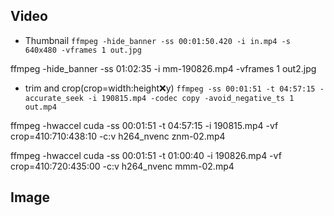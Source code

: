 ## Video
- Thumbnail
`ffmpeg -hide_banner -ss 00:01:50.420 -i in.mp4 -s 640x480 -vframes 1 out.jpg`

ffmpeg -hide_banner -ss 01:02:35 -i mm-190826.mp4 -vframes 1 out2.jpg


- trim and crop(crop=width:height:x:y)
`ffmpeg -ss 00:01:51 -t 04:57:15 -accurate_seek -i 190815.mp4 -codec copy -avoid_negative_ts 1 out.mp4`

ffmpeg -hwaccel cuda -ss 00:01:51 -t 04:57:15 -i 190815.mp4 -vf crop=410:710:438:10 -c:v h264_nvenc znm-02.mp4

ffmpeg -hwaccel cuda -ss 00:01:51 -t 01:00:40 -i 190826.mp4 -vf crop=410:720:435:00 -c:v h264_nvenc mmm-02.mp4


## Image


